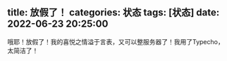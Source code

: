 title: 放假了！
categories: 状态
tags: [状态]
date: 2022-06-23 20:25:00
---
哦耶！放假了！我的喜悦之情溢于言表，又可以整服务器了！我用了Typecho，太简洁了！